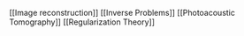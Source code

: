 [[Image reconstruction]]
[[Inverse Problems]]
[[Photoacoustic Tomography]]
[[Regularization Theory]]
